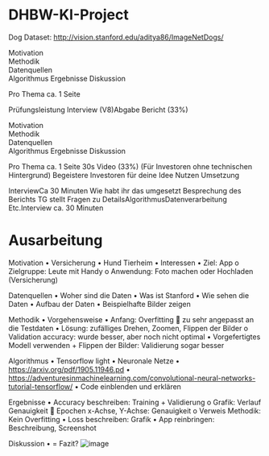 # DHBW-KI-Project

Dog Dataset: http://vision.stanford.edu/aditya86/ImageNetDogs/


 Motivation  
 Methodik  
 Datenquellen  
 Algorithmus 
 Ergebnisse 
 Diskussion  
 
 Pro Thema ca. 1 Seite 


Prüfungsleistung Interview (V8)Abgabe Bericht (33%)  

Motivation  
Methodik  
Datenquellen  
Algorithmus 
Ergebnisse 
Diskussion  

Pro Thema ca. 1 Seite 30s Video (33%) (Für Investoren ohne technischen Hintergrund) Begeistere Investoren für deine Idee Nutzen  Umsetzung


InterviewCa 30 Minuten  Wie habt ihr das umgesetzt  Besprechung des Berichts  TG stellt Fragen zu DetailsAlgorithmusDatenverarbeitung Etc.Interview ca. 30 Minuten


# Ausarbeitung
Motivation
•	Versicherung
•	Hund Tierheim
•	Interessen
•	Ziel: App 
o	Zielgruppe: Leute mit Handy
o	Anwendung: Foto machen oder Hochladen (Versicherung)

Datenquellen
•	Woher sind die Daten
•	Was ist Stanford
•	Wie sehen die Daten
•	Aufbau der Daten
•	Beispielhafte Bilder zeigen

Methodik
•	Vorgehensweise
•	Anfang: Overfitting  zu sehr angepasst an die Testdaten
•	Lösung: zufälliges Drehen, Zoomen, Flippen der Bilder
o	Validation accuracy: wurde besser, aber noch nicht optimal
•	Vorgefertigtes Modell verwenden + Flippen der Bilder: Validierung sogar besser

Algorithmus 
•	Tensorflow light
•	Neuronale Netze
•	https://arxiv.org/pdf/1905.11946.pd 
•	https://adventuresinmachinelearning.com/convolutional-neural-networks-tutorial-tensorflow/ 
•	Code einblenden und erklären

Ergebnisse 
•	Accuracy beschreiben: Training + Validierung
o	Grafik: Verlauf Genauigkeit
	Epochen x-Achse, Y-Achse: Genauigkeit
o	Verweis Methodik: Kein Overfitting
•	Loss beschreiben: Grafik
•	App reinbringen: Beschreibung, Screenshot

Diskussion
•	= Fazit?
![image](https://user-images.githubusercontent.com/55435732/119951914-c1abd780-bf9c-11eb-8da7-9ec81ab68bcb.png)


